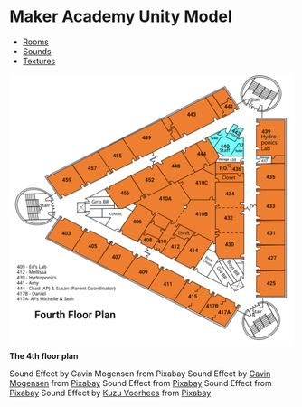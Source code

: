 Maker Academy Unity Model
=========================

- [Rooms](rooms.md)
- [Sounds](audio.md)
- [Textures](texture.md)

<img src="res/maker-4th-floor.svg" style="max-width: 100%; display: block" alt="4th floor plan">

**The 4th floor plan**


Sound Effect by Gavin Mogensen from Pixabay
Sound Effect by <a href="https://pixabay.com/users/fronbondi_skegs-23154649/?utm_source=link-attribution&utm_medium=referral&utm_campaign=music&utm_content=240288">Gavin Mogensen</a> from <a href="https://pixabay.com/sound-effects//?utm_source=link-attribution&utm_medium=referral&utm_campaign=music&utm_content=240288">Pixabay</a>
Sound Effect from <a href="https://pixabay.com/?utm_source=link-attribution&utm_medium=referral&utm_campaign=music&utm_content=33369">Pixabay</a>
Sound Effect from <a href="https://pixabay.com/sound-effects/?utm_source=link-attribution&utm_medium=referral&utm_campaign=music&utm_content=71202">Pixabay</a>
Sound Effect by <a href="https://pixabay.com/users/alienightmare-42489797/?utm_source=link-attribution&utm_medium=referral&utm_campaign=music&utm_content=252505">Kuzu Voorhees</a> from <a href="https://pixabay.com/sound-effects//?utm_source=link-attribution&utm_medium=referral&utm_campaign=music&utm_content=252505">Pixabay</a>